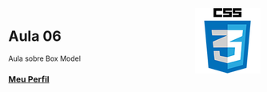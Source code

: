 <img align="right" src="../../../img/css.png" width="130"/>

# Aula 06

Aula sobre Box Model


### [Meu Perfil](http://phstefen.github.io/)
